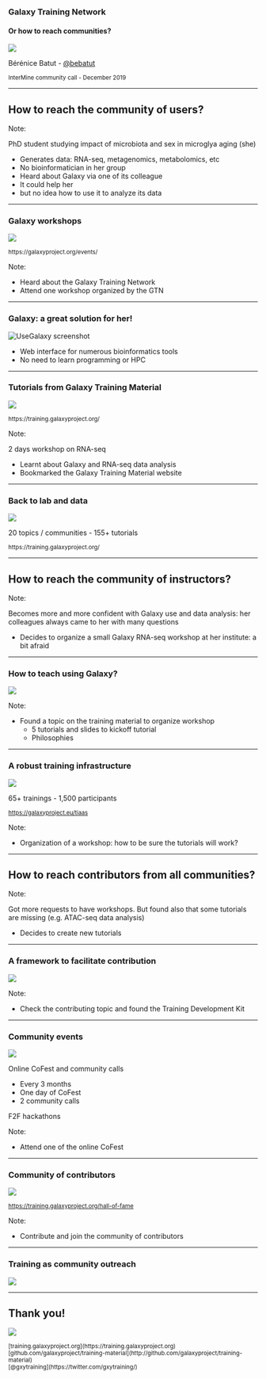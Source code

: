 ### Galaxy Training Network
#### Or how to reach communities?

![](images/cover_art.png) <!-- .element width="60%" -->

Bérénice Batut - [@bebatut](https://twitter.com/bebatut)

<small>
InterMine community call - December 2019
</small>

---
<!-- .slide: data-background="images/student.jpg" data-state="dim-background" -->

## How to reach the community of users?

Note:

PhD student studying impact of microbiota and sex in microglya aging (she)

- Generates data: RNA-seq, metagenomics, metabolomics, etc
- No bioinformatician in her group
- Heard about Galaxy via one of its colleague
- It could help her
- but no idea how to use it to analyze its data

----
### Galaxy workshops

![](images/hub_events.png) <!-- .element width="60%" -->

<small>
https://galaxyproject.org/events/
</small>

Note:

- Heard about the Galaxy Training Network
- Attend one workshop organized by the GTN

----
### Galaxy: a great solution for her!

![UseGalaxy screenshot](images/usegalaxy.png) <!-- .element width="60%" -->

- Web interface for numerous bioinformatics tools
- No need to learn programming or HPC

----
### Tutorials from Galaxy Training Material

![](images/tutorials.svg) <!-- .element width="85%" -->

<small>
https://training.galaxyproject.org/
</small>

Note:

2 days workshop on RNA-seq
- Learnt about Galaxy and RNA-seq data analysis
- Bookmarked the Galaxy Training Material website

----
### Back to lab and data

![](images/training_landing_page.png) <!-- .element width="50%" -->

20 topics / communities - 155+ tutorials

<small>
https://training.galaxyproject.org/
</small>

---
<!-- .slide: data-background="images/learner_to_teacher.jpg" data-state="dim-background" -->

## How to reach the community of instructors?

Note:

Becomes more and more confident with Galaxy use and data analysis: her colleagues always came to her with many questions

- Decides to organize a small Galaxy RNA-seq workshop at her institute: a bit afraid

----
### How to teach using Galaxy?

![](images/teaching.svg) <!-- .element width="85%" -->

Note:

- Found a topic on the training material to organize workshop
    - 5 tutorials and slides to kickoff tutorial
    - Philosophies

----
### A robust training infrastructure

![](images/tiaas.png) <!-- .element width="70%" -->

65+ trainings - 1,500 participants

<small>https://galaxyproject.eu/tiaas</small>

Note:

- Organization of a workshop: how to be sure the tutorials will work?  

---
<!-- .slide: data-background="images/contributing.jpg" data-state="dim-background" -->

## How to reach contributors from all communities?

Note:

Got more requests to have workshops. But found also that some tutorials are missing (e.g. ATAC-seq data analysis)

- Decides to create new tutorials

----
### A framework to facilitate contribution

![](images/tdk.png) <!-- .element width="100%" -->

Note:

- Check the contributing topic and found the Training Development Kit

----
### Community events

![](images/cofests.png) <!-- .element width="60%" -->

Online CoFest and community calls

- Every 3 months
- One day of CoFest
- 2 community calls

F2F hackathons

Note:

- Attend one of the online CoFest

----
### Community of contributors

![](images/hall_of_fame.png) <!-- .element width="80%" -->

<small>https://training.galaxyproject.org/hall-of-fame</small>

Note:

- Contribute and join the community of contributors

---

### Training as community outreach

![](images/summary.png) <!-- .element width="90%" -->

---
## Thank you!

![](images/summary.png) <!-- .element width="60%" -->

<small>
<i class="fab fa-github"></i> [training.galaxyproject.org](https://training.galaxyproject.org) <br>
<i class="fab fa-github"></i> [github.com/galaxyproject/training-material](http://github.com/galaxyproject/training-material) <br>
<i class="fab fa-twitter"></i> [@gxytraining](https://twitter.com/gxytraining/)
</small>